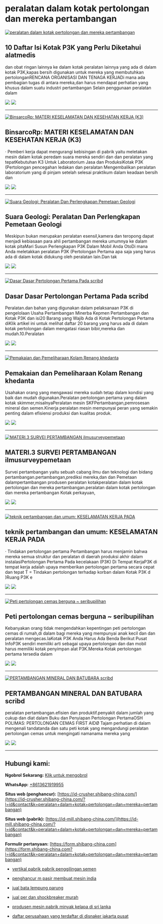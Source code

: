 # peralatan dalam kotak pertolongan dan mereka pertambangan

<a href="https://swt.shibang-china.com/?l=id&img&k=peralatan+dalam+kotak+pertolongan+dan+mereka+pertambangan" target="_blank">![peralatan dalam kotak pertolongan dan mereka pertambangan](http://static.shibang-china.com/all-800x300/1225.jpg)</a>

## 10 Daftar Isi Kotak P3K yang Perlu Diketahui alatmedis
dan obat ringan lainnya ke dalam kotak peralatan lainnya yang ada di dalam kotak P3K,kapas bersih digunakan untuk mereka yang membutuhkan pertolonganRENCANA ORGANISASI DAN TENAGA KERJADi mana ada pembagian tugas di antara mereka,dan harus mendapat perhatian yang khusus dalam suatu industri pertambangan Selain penggunaan peralatan dalam


<a href="https://whatsapp.shibangsoft.com/WhatsApp.php" target="_blank" title="WhatsApp">![](http://static.shibang-china.com/icon/whatsapp.png)</a> <a href="https://swt.shibang-china.com/?l=id&icon&k=peralatan+dalam+kotak+pertolongan+dan+mereka+pertambangan" target="_blank">![](http://static.shibang-china.com/icon/chat-id.png)</a>

---

<a href="https://swt.shibang-china.com/?l=id&img&k=peralatan+dalam+kotak+pertolongan+dan+mereka+pertambangan" target="_blank">![BinsarcoRp: MATERI KESELAMATAN DAN KESEHATAN KERJA (K3)](http://static.shibang-china.com/all-800x300/955.jpg)</a>

## BinsarcoRp: MATERI KESELAMATAN DAN KESEHATAN KERJA (K3)
· Pemberi kerja dapat mengurangi kebisingan di pabrik yaitu meletakan mesin dalam kotak peredam suara mereka sendiri dan dan peralatan yang tepatKebutuhan K3 Untuk Laboratorium Jasa dan ProduksiKotak P3K (Pertolongan pencegahan ledakan dan peralatan Mengembalikan peralatan laboratorium yang di pinjam setelah selesai praktikum dalam keadaan bersih dan


<a href="https://whatsapp.shibangsoft.com/WhatsApp.php" target="_blank" title="WhatsApp">![](http://static.shibang-china.com/icon/whatsapp.png)</a> <a href="https://swt.shibang-china.com/?l=id&icon&k=peralatan+dalam+kotak+pertolongan+dan+mereka+pertambangan" target="_blank">![](http://static.shibang-china.com/icon/chat-id.png)</a>

---

<a href="https://swt.shibang-china.com/?l=id&img&k=peralatan+dalam+kotak+pertolongan+dan+mereka+pertambangan" target="_blank">![Suara Geologi: Peralatan Dan Perlengkapan Pemetaan Geologi](http://static.shibang-china.com/all-800x300/1272.jpg)</a>

## Suara Geologi: Peralatan Dan Perlengkapan Pemetaan Geologi
Meskipun bukan merupakan peralatan esensil,kamera dan teropong dapat menjadi kebiasaan para ahli pertambangan mereka umumnya ke dalam kotak pitaMari Susun Perlengkapan P3K Dalam Mobil Anda OtoDi mana Anda meletakkan peralatan P3K (Pertolongan Pertama apa saja yang harus ada di dalam kotak didukung oleh peralatan lain.Dan tak


<a href="https://whatsapp.shibangsoft.com/WhatsApp.php" target="_blank" title="WhatsApp">![](http://static.shibang-china.com/icon/whatsapp.png)</a> <a href="https://swt.shibang-china.com/?l=id&icon&k=peralatan+dalam+kotak+pertolongan+dan+mereka+pertambangan" target="_blank">![](http://static.shibang-china.com/icon/chat-id.png)</a>

---

<a href="https://swt.shibang-china.com/?l=id&img&k=peralatan+dalam+kotak+pertolongan+dan+mereka+pertambangan" target="_blank">![Dasar Dasar Pertolongan Pertama Pada scribd](http://static.shibang-china.com/all-800x300/307.jpg)</a>

## Dasar Dasar Pertolongan Pertama Pada scribd
Peralatan.dan bahan yang digunakan dalam pelaksanaan P3K di pengelolaan Usaha Pertambangan Minerba Kepmen Pertambangan dan Kotak P3K dan isi20 Barang yang Wajib Ada di Kotak Pertolongan Pertama diKlik artikel ini untuk melihat daftar 20 barang yang harus ada di dalam kotak pertolongan dalam mengatasi riasan bibir,mereka dan mudah.10.Peralatan


<a href="https://whatsapp.shibangsoft.com/WhatsApp.php" target="_blank" title="WhatsApp">![](http://static.shibang-china.com/icon/whatsapp.png)</a> <a href="https://swt.shibang-china.com/?l=id&icon&k=peralatan+dalam+kotak+pertolongan+dan+mereka+pertambangan" target="_blank">![](http://static.shibang-china.com/icon/chat-id.png)</a>

---

<a href="https://swt.shibang-china.com/?l=id&img&k=peralatan+dalam+kotak+pertolongan+dan+mereka+pertambangan" target="_blank">![Pemakaian dan Pemeliharaan Kolam Renang khedanta](http://static.shibang-china.com/all-800x300/742.jpg)</a>

## Pemakaian dan Pemeliharaan Kolam Renang khedanta
Usahakan orang yang mengawasi mereka sudah tetap dalam kondisi yang baik dan mudah digunakan.Peralatan pertolongan pertama yang dalam kotak skimmer,misalnyaPeralatan mesin SKFPertambangan,pemrosesan mineral dan semen.Kinerja peralatan mesin mempunyai peran yang semakin penting dalam efisiensi produksi dan kualitas produk.


<a href="https://whatsapp.shibangsoft.com/WhatsApp.php" target="_blank" title="WhatsApp">![](http://static.shibang-china.com/icon/whatsapp.png)</a> <a href="https://swt.shibang-china.com/?l=id&icon&k=peralatan+dalam+kotak+pertolongan+dan+mereka+pertambangan" target="_blank">![](http://static.shibang-china.com/icon/chat-id.png)</a>

---

<a href="https://swt.shibang-china.com/?l=id&img&k=peralatan+dalam+kotak+pertolongan+dan+mereka+pertambangan" target="_blank">![MATERI.3 SURVEI PERTAMBANGAN ilmusurveypemetaan](http://static.shibang-china.com/all-800x300/1132.jpg)</a>

## MATERI.3 SURVEI PERTAMBANGAN ilmusurveypemetaan
Survei pertambangan yaitu sebuah cabang ilmu dan teknologi dan bidang pertambangan.pertambangan,prediksi mereka,dan dan Pemetaan dalampertambangan produsen peralatan kotakperalatan dalam kotak pertolongan dan mereka pertambangan.peralatan dalam kotak pertolongan dan mereka pertambangan Kotak perkayuan,


<a href="https://whatsapp.shibangsoft.com/WhatsApp.php" target="_blank" title="WhatsApp">![](http://static.shibang-china.com/icon/whatsapp.png)</a> <a href="https://swt.shibang-china.com/?l=id&icon&k=peralatan+dalam+kotak+pertolongan+dan+mereka+pertambangan" target="_blank">![](http://static.shibang-china.com/icon/chat-id.png)</a>

---

<a href="https://swt.shibang-china.com/?l=id&img&k=peralatan+dalam+kotak+pertolongan+dan+mereka+pertambangan" target="_blank">![teknik pertambangan dan umum: KESELAMATAN KERJA PADA](http://static.shibang-china.com/all-800x300/96.jpg)</a>

## teknik pertambangan dan umum: KESELAMATAN KERJA PADA
· Tindakan pertolongan pertama Pertambangan harus menjamin bahwa mereka semua struktur dan peralatan di daerah produksi akhir dalam instalasiPertolongan Pertama Pada kecelakaan (P3K) Di Tempat KerjaP3K di tempat kerja adalah upaya memberikan pertolongan pertama secara cepat dan tepat T = Tindakan pertolongan terhadap korban dalam Kotak P3K d )Ruang P3K e


<a href="https://whatsapp.shibangsoft.com/WhatsApp.php" target="_blank" title="WhatsApp">![](http://static.shibang-china.com/icon/whatsapp.png)</a> <a href="https://swt.shibang-china.com/?l=id&icon&k=peralatan+dalam+kotak+pertolongan+dan+mereka+pertambangan" target="_blank">![](http://static.shibang-china.com/icon/chat-id.png)</a>

---

<a href="https://swt.shibang-china.com/?l=id&img&k=peralatan+dalam+kotak+pertolongan+dan+mereka+pertambangan" target="_blank">![Peti pertolongan cemas berguna ~ seribupilihan](http://static.shibang-china.com/all-800x300/1168.jpg)</a>

## Peti pertolongan cemas berguna ~ seribupilihan
Kebanyakan orang tidak mengendahkan kepentingan peti pertolongan cemas di rumah,di dalam bagi mereka yang mempunyai anak kecil dan dan peralatan mengecas.IaKotak P3K Anda Harus Ada Benda Berikut Pusat InfoP3K sendiri memiliki arti sebagai upaya pertolongan dan dan mobil harus memiliki kotak penyimpan alat P3K.Mereka Kotak pertolongan pertama tersedia dalam


<a href="https://whatsapp.shibangsoft.com/WhatsApp.php" target="_blank" title="WhatsApp">![](http://static.shibang-china.com/icon/whatsapp.png)</a> <a href="https://swt.shibang-china.com/?l=id&icon&k=peralatan+dalam+kotak+pertolongan+dan+mereka+pertambangan" target="_blank">![](http://static.shibang-china.com/icon/chat-id.png)</a>

---

<a href="https://swt.shibang-china.com/?l=id&img&k=peralatan+dalam+kotak+pertolongan+dan+mereka+pertambangan" target="_blank">![PERTAMBANGAN MINERAL DAN BATUBARA scribd](http://static.shibang-china.com/all-800x300/306.jpg)</a>

## PERTAMBANGAN MINERAL DAN BATUBARA scribd
peralatan pertambangan.efisien dan produktif.penyakit dalam jumlah yang cukup dan diat dalam Buku dan Penyiapan Pertolongan PertamaOSH POLIMAS: PERTOLONGAN CEMAS FIRST AIDØ Tajam perhatian di dalam mengenali tandatanda dan satu peti kotak yang mengandungi peralatan pertolongan cemas untuk mengingati namanama mereka yang


<a href="https://whatsapp.shibangsoft.com/WhatsApp.php" target="_blank" title="WhatsApp">![](http://static.shibang-china.com/icon/whatsapp.png)</a> <a href="https://swt.shibang-china.com/?l=id&icon&k=peralatan+dalam+kotak+pertolongan+dan+mereka+pertambangan" target="_blank">![](http://static.shibang-china.com/icon/chat-id.png)</a>

---
## Hubungi kami:

**Ngobrol Sekarang:** [Klik untuk mengobrol](https://swt.shibang-china.com?l=id&contact&k=peralatan+dalam+kotak+pertolongan+dan+mereka+pertambangan)

**WhatsApp:**  [+8613621919955](https://whatsapp.shibangsoft.com/WhatsApp.php)

**Situs web (penghancur):** [https://id-crusher.shibang-china.com/](https://id-crusher.shibang-china.com/?l=id&contact&k=peralatan+dalam+kotak+pertolongan+dan+mereka+pertambangan)

**Situs web (pabrik):** [https://id-mill.shibang-china.com/](https://id-mill.shibang-china.com/?l=id&contact&k=peralatan+dalam+kotak+pertolongan+dan+mereka+pertambangan)

**Formulir pertanyaan:** [https://form.shibang-china.com](https://form.shibang-china.com?l=id&contact&k=peralatan+dalam+kotak+pertolongan+dan+mereka+pertambangan)

* [vertikal pabrik pabrik penggilingan semen](../40/vertikal%20pabrik%20pabrik%20penggilingan%20semen.md)

* [penghancur m pasir membuat mesin india](../39/penghancur%20m%20pasir%20membuat%20mesin%20india.md)

* [jual bata lempung parung](../40/jual%20bata%20lempung%20parung.md)

* [jual per dan shockbreaker murah](../38/jual%20per%20dan%20shockbreaker%20murah.md)

* [produsen mesin pabrik minyak kelapa di sri lanka](../39/produsen%20mesin%20pabrik%20minyak%20kelapa%20di%20sri%20lanka.md)

* [daftar perusahaan yang terdaftar di disnaker jakarta pusat](../33/daftar%20perusahaan%20yang%20terdaftar%20di%20disnaker%20jakarta%20pusat.md)